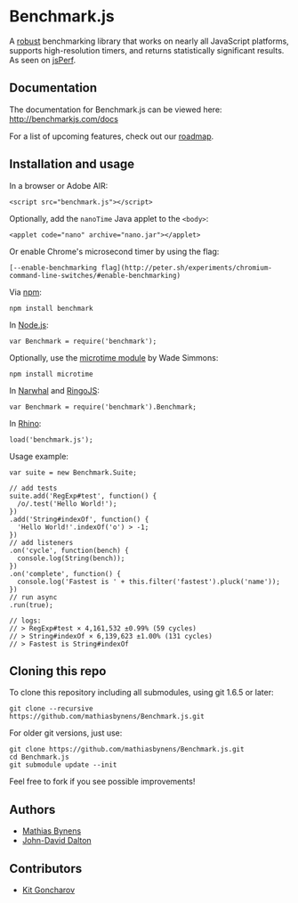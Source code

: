 # Benchmark.js

A [robust](http://calendar.perfplanet.com/2010/bulletproof-javascript-benchmarks/ "Bulletproof JavaScript benchmarks") benchmarking library that works on nearly all JavaScript platforms, supports high-resolution timers, and returns statistically significant results. As seen on [jsPerf](http://jsperf.com/).

## Documentation

The documentation for Benchmark.js can be viewed here: <http://benchmarkjs.com/docs>

For a list of upcoming features, check out our [roadmap](https://github.com/mathiasbynens/benchmark.js/wiki/Roadmap).

## Installation and usage

In a browser or Adobe AIR:

    <script src="benchmark.js"></script>

Optionally, add the `nanoTime` Java applet to the `<body>`:

    <applet code="nano" archive="nano.jar"></applet>

Or enable Chrome's microsecond timer by using the flag:

    [--enable-benchmarking flag](http://peter.sh/experiments/chromium-command-line-switches/#enable-benchmarking)

Via [npm](http://npmjs.org/):

    npm install benchmark

In [Node.js](http://nodejs.org/):

    var Benchmark = require('benchmark');

Optionally, use the [microtime module](https://github.com/wadey/node-microtime) by Wade Simmons:

    npm install microtime

In [Narwhal](http://narwhaljs.org/) and [RingoJS](http://ringojs.org/):

    var Benchmark = require('benchmark').Benchmark;

In [Rhino](http://www.mozilla.org/rhino/):

    load('benchmark.js');

Usage example:

    var suite = new Benchmark.Suite;

    // add tests
    suite.add('RegExp#test', function() {
      /o/.test('Hello World!');
    })
    .add('String#indexOf', function() {
      'Hello World!'.indexOf('o') > -1;
    })
    // add listeners
    .on('cycle', function(bench) {
      console.log(String(bench));
    })
    .on('complete', function() {
      console.log('Fastest is ' + this.filter('fastest').pluck('name'));
    })
    // run async
    .run(true);

    // logs:
    // > RegExp#test × 4,161,532 ±0.99% (59 cycles)
    // > String#indexOf × 6,139,623 ±1.00% (131 cycles)
    // > Fastest is String#indexOf

## Cloning this repo

To clone this repository including all submodules, using git 1.6.5 or later:

    git clone --recursive https://github.com/mathiasbynens/Benchmark.js.git

For older git versions, just use:

    git clone https://github.com/mathiasbynens/Benchmark.js.git
    cd Benchmark.js
    git submodule update --init

Feel free to fork if you see possible improvements!

## Authors

* [Mathias Bynens](http://mathiasbynens.be/)
* [John-David Dalton](http://allyoucanleet.com/)

## Contributors

* [Kit Goncharov](http://kitgoncharov.github.com/)